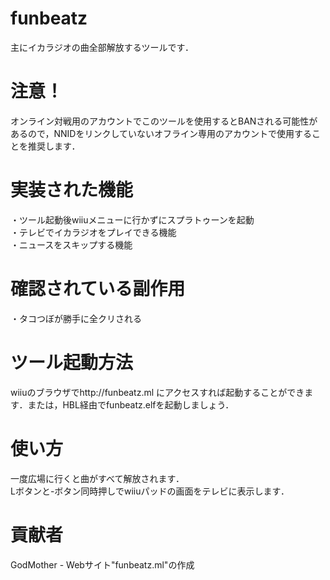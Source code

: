 # funbeatz
主にイカラジオの曲全部解放するツールです．  
  
# 注意！
オンライン対戦用のアカウントでこのツールを使用するとBANされる可能性があるので，NNIDをリンクしていないオフライン専用のアカウントで使用することを推奨します．

# 実装された機能
・ツール起動後wiiuメニューに行かずにスプラトゥーンを起動  
・テレビでイカラジオをプレイできる機能  
・ニュースをスキップする機能  

# 確認されている副作用
・タコつぼが勝手に全クリされる

# ツール起動方法
wiiuのブラウザでhttp://funbeatz.ml にアクセスすれば起動することができます．または，HBL経由でfunbeatz.elfを起動しましょう．

# 使い方
一度広場に行くと曲がすべて解放されます．  
Lボタンと-ボタン同時押しでwiiuパッドの画面をテレビに表示します．

# 貢献者
GodMother - Webサイト"funbeatz.ml"の作成
